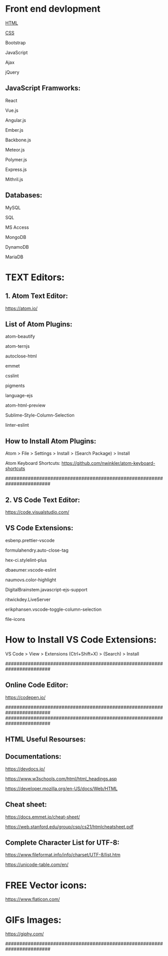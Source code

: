 # Front end devlopment

<a href="https://theswapnilzambare.github.io/Web_Devlopment/HTML/" target="_blank" >HTML</a>

<a href="https://theswapnilzambare.github.io/Web_Devlopment/CSS/" target="_blank" >CSS</a>

Bootstrap

JavaScript

Ajax

jQuery



## JavaScript Framworks:

React

Vue.js

Angular.js

Ember.js

Backbone.js

Meteor.js

Polymer.js

Express.js

Mithril.js



## Databases:

MySQL

SQL

MS Access

MongoDB

DynamoDB

MariaDB





# TEXT Editors:

## 1. Atom Text Editor:
https://atom.io/

## List of Atom Plugins:
atom-beautify  

atom-ternjs  

autoclose-html  

emmet  

csslint  

pigments  

language-ejs  


atom-html-preview  

Sublime-Style-Column-Selection 

linter-eslint

## How to Install Atom Plugins:
Atom > File > Settings > Install > (Search Package) > Install

Atom Keyboard Shortcuts:
https://github.com/nwinkler/atom-keyboard-shortcuts

########################################################################

## 2. VS Code Text Editor:
https://code.visualstudio.com/

## VS Code Extensions:

esbenp.prettier-vscode  

formulahendry.auto-close-tag  

hex-ci.stylelint-plus  

dbaeumer.vscode-eslint  

naumovs.color-highlight  

DigitalBrainstem.javascript-ejs-support 


ritwickdey.LiveServer  

erikphansen.vscode-toggle-column-selection  

file-icons

# How to Install VS Code Extensions:
VS Code > View > Extensions (Ctrl+Shift+X) > (Search) > Install

########################################################################

## Online Code Editor:
https://codepen.io/

########################################################################
########################################################################

## HTML Useful Resourses:

## Documentations:
https://devdocs.io/

https://www.w3schools.com/html/html_headings.asp

https://developer.mozilla.org/en-US/docs/Web/HTML

## Cheat sheet:
https://docs.emmet.io/cheat-sheet/

https://web.stanford.edu/group/csp/cs21/htmlcheatsheet.pdf

## Complete Character List for UTF-8:
https://www.fileformat.info/info/charset/UTF-8/list.htm

https://unicode-table.com/en/



# FREE Vector icons:
https://www.flaticon.com/


# GIFs Images:
https://giphy.com/


########################################################################
